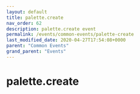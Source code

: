 ```yaml
---
layout: default
title: palette.create 
nav_order: 62
description: palette.create event
permalink: /events/common-events/palette-create
last_modified_date: 2020-04-27T17:54:08+0000
parent: "Common Events"
grand_parent: "Events"
---
```


# palette.create
